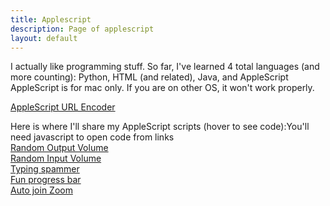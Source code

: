 ```yaml
---
title: Applescript
description: Page of applescript
layout: default
---
```

<style>
    a+pre{display:none;}
    a:hover+pre,pre:hover{display:block;}
    pre{margin-bottom:-18px;margin-top:3px;}
</style>
I actually like programming stuff. So far, I've learned 4 total languages (and more counting): Python, HTML (and related), Java, and AppleScript<br>
AppleScript is for mac only. If you are on other OS, it won't work properly.

[AppleScript URL Encoder](applescript-gen.html)

Here is where I'll share my AppleScript scripts (hover to see code):<noscript>You'll need javascript to open code from links</noscript><br>
<a href="#random-output-volume" onclick="openAppleScript();">Random Output Volume</a><br>
<a href="#random-input-volume" onclick="openAppleScript();">Random Input Volume</a><br>
<a href="#typing-spammer" onclick="openAppleScript();">Typing spammer</a><br>
<a href="#fun-progress-bar" onclick="openAppleScript();">Fun progress bar</a><br>
<a href="#auto-join-zoom" onclick="openAppleScript();">Auto join Zoom</a>

<script>
    function openAppleScript() {
        switch (location.hash) {
            case "#random-output-volume":
                window.open("applescript://com.apple.scripteditor?action=new&script=set+originalv+to+output+volume+of+%28get+volume+settings%29%0D%0Aset+repeatz+to+the+text+returned+of+%28display+dialog+%22How+many+times+do+you+want+to+set+the+volume+randomly%3F%22+default+answer+%22100%22%29%0D%0Arepeat+repeatz+times%0D%0A%09%28set+volume+output+volume+random+number+from+0+to+100%29%0D%0Aend+repeat%0D%0Aset+volume+output+volume+originalv", name="_parent");
                break;
            case "#random-input-volume":
                window.open("applescript://com.apple.scripteditor?action=new&script=set%20originalv%20to%20input%20volume%20of%20(get%20volume%20settings)%0Arepeat%0A%20%20%20%20try%0A%20%20%20%20%20%20%20%20set%20volume%20input%20volume%20(random%20number%20from%200%20to%20100)%0A%20%20%20%20%20%20%20%20delay%20(random%20number%20from%200.0%20to%200.5)%0A%20%20%20%20on%20error%0A%20%20%20%20%20%20%20%20set%20volume%20input%20volume%20originalv%0A%20%20%20%20%20%20%20%20return%20originalv%0A%20%20%20%20end%20try%0Aend%20repeat", name="_parent");
                break;
            case "#typing-spammer":
                window.open("applescript://com.apple.scripteditor?action=new&script=set+spamText+to+the+text+returned+of+%28display+dialog+%22What+to+spam%3F%22+default+answer+%22%22%29%0D%0Aset+repeatTimes+to+the+text+returned+of+%28display+dialog+%22Times+to+spam%22+default+answer+%2250%22%29%0D%0Adelay+5%0D%0Atell+application+%22System+Events%22%0D%0A%09repeat+repeatTimes+times%0D%0A%09%09keystroke+spamText%0D%0A%09%09key+code+36%0D%0A%09end+repeat%0D%0Aend+tell", name="_parent");
                break;
            case "#fun-progress-bar":
                window.open("applescript://com.applescriptedior?action=new&script='%23+Save+as+APP+for+extra+enjoyment%0D%28*%0APTS+means+progress+total+steps%0APD+means+progress+descrition+%0APAD+means+progress+additional+description%0APCS+means+progress+completed+steps%0APInfo+means+progress+info+%28additional+description%29%0A*%29%0Dglobal+PTS%2C+PD%2C+PAD%2C+PCS%2C+numberz%2C+PInfo%0D%0Don+varChecks%28%29%0D%09set+PTS+to+progress+total+steps%0D%09set+PD+to+progress+description%0D%09set+PAD+to+progress+additional+description%0D%09set+PCS+to+progress+completed+steps%0Dend+varChecks%0D%0Don+setPTS%28contentz%29%0D%09set+progress+total+steps+to+contentz%0Dend+setPTS%0D%0Don+setPD%28contentz%29%0D%09set+progress+description+to+contentz%0Dend+setPD%0D%0Don+setPAD%28contentz%29%0D%09set+progress+additional+description+to+contentz%0Dend+setPAD%0D%0Don+setPCS%28contentz%29%0D%09set+progress+completed+steps+to+contentz%0Dend+setPCS%0D%0Dset+numberz+to+%7B-1%2C+1%7D%0DsetPTS%281000%29%0DsetPD%28%22Fun+Progress+Bar%22%29%0DsetPCS%28progress+total+steps+%2F+2%29%0D%0Don+flowChecks%28%29%0D%09varChecks%28%29%0D%09if+PCS+is+less+than+0+then%0D%09%09set+PCS+to+setPCS%280%29%0D%09%09set+PAD+to+setPAD%28%22Interger+underflow%2C+please+wait%22%29%0D%09%09repeat+PTS+%2F+2+times%0D%09%09%09set+PCS+to+setPCS%28PCS+%2B+1%29%0D%09%09%09varChecks%28%29%0D%09%09%09delay+0.005%0D%09%09end+repeat%0D%09%09%0D%09else+if+PCS+is+greater+than+PTS+-+1+then%0D%09%09set+PCS+to+setPCS%28PTS%29%0D%09%09set+PAD+to+setPAD%28%22Interger+overflow%2C+please+wait%22%29%0D%09%09repeat+PTS+%2F+2+times%0D%09%09%09set+PCS+to+setPCS%28PCS+-+1%29%0D%09%09%09varChecks%28%29%0D%09%09%09delay+0.005%0D%09%09end+repeat%0D%09end+if%0D%09numChecks%28%29%0D%09return%0Dend+flowChecks%0D%0Don+numChecks%28%29%0D%09varChecks%28%29%0D%09%23+Checks+the+number+and+adds+extra+text+to+it%0D%09if+PCS+is+500+then%0D%09%09set+PAD+to+setPAD%28PInfo+%26+%22%28Middle%29%22%29%0D%09%09%0D%09else+if+PCS+is+less+than+10+then%0D%09%09set+PAD+to+setPAD%28PInfo+%26+%22%28Extremely+Low%29%22%29%0D%09%09%0D%09else+if+PCS+is+greater+than+990+then%0D%09%09set+PAD+to+setPAD%28PInfo+%26+%22%28Extremely+High%29%22%29%0D%09%09%0D%09else+if+PCS+is+less+than+50+then%0D%09%09set+PAD+to+setPAD%28PInfo+%26+%22%28Very+Low%29%22%29%0D%09%09%0D%09else+if+PCS+is+greater+than+950+then%0D%09%09set+PAD+to+setPAD%28PInfo+%26+%22%28Very+High%29%22%29%0D%09%09%0D%09else+if+PCS+is+less+than+100+then%0D%09%09set+PAD+to+setPAD%28PInfo+%26+%22%28Low%29%22%29%0D%09%09%0D%09else+if+PCS+is+greater+than+900+then%0D%09%09set+PAD+to+setPAD%28PInfo+%26+%22%28High%29%22%29%0D%09%09%0D%09end+if%0D%09return%0Dend+numChecks%0D%0Don+repeating%28%29%0D%09try%0D%09%09repeat%0D%09%09%09varChecks%28%29%0D%09%09%09set+PInfo+to+PCS+%26+%22%2F%22+%26+PTS+%26+%22+steps+%22%0D%09%09%09set+PTS+to+setPCS%28PCS+%2B+%28some+item+of+numberz%29%29%0D%09%09%09set+PAD+to+setPAD%28PInfo%29%0D%09%09%09%0D%09%09%09flowChecks%28%29%0D%09%09%09delay+5.0E-5%0D%09%09end+repeat%0D%09on+error+the+errorMsg+number+the+errorNum%0D%09%09set+PD+to+setPD%28%22Interrupted+by+error%22%29%0D%09%09set+PAD+to+setPAD%28%22Error%3A+%22+%26+the+errorNum+%26+%22.+%22+%26+the+errorMsg%29%0D%09%09if+errorNum+is+-128+then%0D%09%09%09return%0D%09%09else%0D%09%09%09display+dialog+%22Error%3A+%22+%26+the+errorNum+%26+%22.+%22+%26+the+errorMsg+buttons+%7B%22OK%22%7D+default+button+1+giving+up+after+10%0D%09%09%09return%0D%09%09end+if%0D%09%09return%0D%09end+try%0Dend+repeating%0D%0Drepeating%28%29%0D%0Don+quit%0D%09setPTS%280%29%0D%09setPD%28%22%22%29%0D%09setPAD%28%22%22%29%0D%09setPCS%280%29%0D%09continue+quit%0Dend+quit%0D'", name="_parent");
                break;
            case "#auto-join-zoom":
                window.open("applescript://com.apple.scripteditor?action=new&script=%23%20It%20is%20recommended%20that%20you%20save%20this%20script%20as%20an%20application%2C%20so%20you%20don't%20have%20to%20open%20Script%20editor.%0A(*%20%0AIt%20all%20started%20when%20I%20wanted%20to%20join%20zoom%20faster%20than%20a%20human%20could%20do%20with%20no%20prompt%20like%20how%20I%20expected%20like%20this.%0AI%20first%20discovered%20zoom.us's%20URL%20scheme%20to%20join%20meeting%2C%20but%20when%20I%20found%20out%20it%20doesn't%20work%2C%20I%20started%20to%20make%20this%20program.%0AAfter%20this%20all%20of%20stuff%2C%20I%20finally%20have%20something%20that%20is%20constantly%20updated.%0AAfter%20this%20pandemic%20is%20over%2C%20development%20might%20slow%20down%20or%20become%20discontinued.%0A*)%0Aglobal%20meetingNames%2C%20meetingIDs%2C%20meetingPwds%2C%20wname%0A%23%20Compiling%20the%20app%20will%20reset%20all%20your%20saved%20meetings!%0Aproperty%20meetingNames%20%3A%20%7B%7D%0Aproperty%20meetingIDs%20%3A%20%7B%7D%0Aproperty%20meetingPwds%20%3A%20%7B%7D%0A%23%20Consistent%20setup%20example%3A%0A%23set%20%7BmeetingNames%2C%20meetingIDs%2C%20meetingPwds%7D%20to%20%7B%7B%22Example%20without%20password%22%2C%20%22Example%20with%20password%22%7D%2C%20%7B%22000000001%22%2C%20%22000000002%22%7D%2C%20%7Bmissing%20value%2C%20%22P4ssw0rd!%22%7D%7D%0A%0Aon%20joinMeeting(meetingID%2C%20meetingPwd)%0A%09tell%20application%20%22System%20Events%22%0A%09%09activate%20application%20%22zoom.us%22%0A%09%09if%20wname%20is%20%22Login%22%20then%20%23%20both%20login%20and%202%20buttons%20screen%0A%09%09%09try%0A%09%09%09%09my%20doWithTimeout(%22click%20UI%20element%202%20of%20group%201%20of%20window%20%5C%22Login%5C%22%20of%20application%20process%20%5C%22zoom.us%5C%22%22%2C%2010)%0A%09%09%09on%20error%20errmsg%20number%20errnum%0A%09%09%09%09activate%20me%0A%09%09%09%09error%20%22Error%3A%20%22%20%26%20errnum%20%26%20%22.%20%22%20%26%20errmsg%20%26%20%22%5CnUnable%20to%20click%20specified%20button%22%0A%09%09%09end%20try%0A%09%09%09try%0A%09%09%09%09click%20text%20field%201%20of%20window%201%20of%20application%20process%20%22zoom.us%22%0A%09%09%09on%20error%0A%09%09%09%09my%20doWithTimeout(%22click%20UI%20element%202%20of%20group%201%20of%20window%20%5C%22Login%5C%22%20of%20application%20process%20%5C%22zoom.us%5C%22%22%2C%2010)%0A%09%09%09%09click%20text%20field%201%20of%20window%201%20of%20application%20process%20%22zoom.us%22%0A%09%09%09end%20try%0A%09%09else%20if%20wname%20is%20%22Zoom%22%20then%0A%09%09%09my%20doWithTimeout(%22click%20UI%20Element%2015%20of%20window%20%5C%22Zoom%5C%22%20of%20application%20process%20%5C%22zoom.us%5C%22%22%2C%2010)%0A%09%09%09click%20text%20field%201%20of%20window%201%20of%20application%20process%20%22zoom.us%22%0A%09%09else%20if%20wname%20contains%20%22Zoom%20Meeting%22%20or%20wname%20is%20%22Window%22%20then%0A%09%09%09activate%20me%0A%09%09%09display%20dialog%20%22It%20seems%20like%20you%20are%20already%20in%20a%20meeting%22%20buttons%20%7B%22OK%22%7D%20default%20button%201%0A%09%09%09return%20false%0A%09%09else%0A%09%09%09error%20%22Please%20only%20use%20while%20logged%20out%2C%20or%20logged%20into%20zoom.%20I%20do%20not%20understand%20the%20window%20name%2C%20%22%20%26%20wname%0A%09%09%09return%20false%0A%09%09end%20if%0A%09%09tell%20process%20%22zoom.us%22%20to%20keystroke%20meetingID%20%26%20return%0A%09%09if%20meetingPwd%20is%20not%20missing%20value%20then%20%23%20yeah%20it's%20all%20pretty%20much%20the%20same%0A%09%09%09try%0A%09%09%09%09my%20doWithTimeout(%22click%20text%20field%201%20of%20group%201%20of%20window%201%20of%20application%20process%20%5C%22zoom.us%5C%22%22%2C%2010)%0A%09%09%09on%20error%20errmsg%20number%20errnum%0A%09%09%09%09if%20errmsg%20is%20%22System%20Events%20got%20an%20error%3A%20Can’t%20get%20group%201%20of%20window%201%20of%20application%20process%20%5C%22zoom.us%5C%22.%20Invalid%20index.%22%20or%20errmsg%20is%20%22System%20Events%20got%20an%20error%3A%20Can’t%20get%20window%201%20of%20application%20process%20%5C%22zoom.us%5C%22.%20Invalid%20index.%22%20then%20error%20%22Cannot%20get%20password%20window%22%20number%20errnum%0A%09%09%09end%20try%0A%09%09%09tell%20process%20%22zoom.us%22%20to%20keystroke%20meetingPwd%20%26%20return%0A%09%09end%20if%0A%09end%20tell%0A%09return%20true%0Aend%20joinMeeting%0A%0Aon%20userPrompt()%0A%09lengthCheck()%0A%09getWinName()%0A%09set%20allowJoin%20to%20true%0A%09if%20wname%20contains%20%22Zoom%20Meeting%22%20or%20wname%20is%20%22Window%22%20or%20wname%20contains%20%22Breakout%20Room%22%20then%0A%09%09set%20allowJoin%20to%20false%0A%09%09activate%20me%0A%09%09display%20dialog%20%22You%20are%20already%20in%20a%20meeting%2C%20so%20joining%20meeting%20is%20disabled.%22%20buttons%20%7B%22OK%22%7D%20default%20button%201%0A%09else%20if%20wname%20is%20%22%22%20then%0A%09%09set%20allowJoin%20to%20false%0A%09%09activate%20me%0A%09%09display%20dialog%20%22I%20cannot%20figure%20which%20window%20it%20is%2C%20so%20I%20am%20unable%20to%20join%20for%20you.%22%20buttons%20%7B%22OK%22%7D%20default%20button%201%0A%09end%20if%0A%09set%20extras%20to%20%7B%22Add%20meeting...%22%2C%20%22Remove%20meeting...%22%2C%20%22Change%20meeting%20info...%22%2C%20%22Get%20Meeting%20ID%20and%20password...%22%2C%20%22I%20DON'T%20HAVE%20TIME%20TO%20ADD%2C%20JUST%20JOIN%22%7D%0A%09activate%20me%0A%09set%20choice%20to%20choose%20from%20list%20meetingNames%20%26%20extras%20default%20items%20item%201%20of%20(meetingNames%20%26%20extras)%0A%09if%20choice%20is%20false%20then%20return%20%23%20cancel%0A%09set%20choice%20to%20choice%20as%20text%0A%09if%20choice%20is%20%22Add%20meeting...%22%20then%0A%09%09addToList()%0A%09else%20if%20choice%20is%20%22Remove%20meeting...%22%20then%0A%09%09removeFromList()%0A%09else%20if%20choice%20is%20%22Change%20meeting%20info...%22%20then%0A%09%09changeInfo()%0A%09else%20if%20choice%20is%20%22Get%20Meeting%20ID%20and%20password...%22%20then%0A%09%09getIDPwd()%0A%09else%20if%20choice%20is%20%22I%20DON'T%20HAVE%20TIME%20TO%20ADD%2C%20JUST%20JOIN%22%20then%0A%09%09if%20allowJoin%20is%20true%20then%0A%09%09%09noTime()%0A%09%09else%0A%09%09%09display%20dialog%20%22You%20can't%20join%20meetings%20because%20you%20are%20already%20in%20a%20meeting%22%20buttons%20%7B%22OK%20FINE%22%7D%20default%20button%201%0A%09%09%09userPrompt()%0A%09%09end%20if%0A%09%09return%0A%09else%0A%09%09if%20allowJoin%20is%20false%20then%0A%09%09%09display%20dialog%20%22You%20are%20still%20in%20the%20meeting%22%20buttons%20%7B%22OK%22%7D%20default%20button%201%0A%09%09%09return%0A%09%09end%20if%0A%09%09repeat%20with%20a%20from%201%20to%20length%20of%20meetingNames%0A%09%09%09if%20choice%20is%20item%20a%20of%20meetingNames%20then%0A%09%09%09%09joinMeeting(item%20a%20of%20meetingIDs%2C%20item%20a%20of%20meetingPwds)%0A%09%09%09%09exit%20repeat%0A%09%09%09end%20if%0A%09%09end%20repeat%0A%09end%20if%0A%09repeat%20with%20a%20from%201%20to%20length%20of%20extras%0A%09%09if%20choice%20is%20item%20a%20of%20extras%20then%0A%09%09%09userPrompt()%0A%09%09%09return%0A%09%09end%20if%0A%09end%20repeat%0Aend%20userPrompt%0A%0Aon%20emergencyMode()%20%23%20incase%20something%20doesn't%20work%0A%09set%20extras%20to%20%7B%22Add%20meeting...%22%2C%20%22Remove%20meeting...%22%2C%20%22Change%20meeting%20info...%22%7D%0A%09activate%20me%0A%09set%20choice%20to%20choose%20from%20list%20meetingNames%20%26%20extras%20default%20items%20item%201%20of%20(meetingNames%20%26%20extras)%20with%20prompt%20%22What%20meeting%20info%20would%20you%20like%20to%20view%3F%22%0A%09if%20choice%20is%20false%20then%20%23%20cancel%0A%09%09return%0A%09end%20if%0A%09set%20choice%20to%20choice%20as%20text%0A%09if%20choice%20is%20%22Add%20meeting...%22%20then%0A%09%09addToList()%0A%09else%20if%20choice%20is%20%22Remove%20meeting...%22%20then%0A%09%09removeFromList()%0A%09else%20if%20choice%20is%20%22Change%20meeting%20info...%22%20then%0A%09%09changeInfo()%0A%09else%0A%09%09repeat%20with%20a%20from%201%20to%20length%20of%20meetingNames%0A%09%09%09if%20choice%20is%20item%20a%20of%20meetingNames%20then%0A%09%09%09%09showIDPwd(item%20a%20of%20meetingNames%2C%20item%20a%20of%20meetingPwds)%0A%09%09%09%09exit%20repeat%0A%09%09%09end%20if%0A%09%09end%20repeat%0A%09end%20if%0A%09repeat%20with%20a%20from%201%20to%20length%20of%20extras%0A%09%09if%20choice%20is%20item%20a%20of%20extras%20then%0A%09%09%09emergencyMode()%0A%09%09%09return%0A%09%09end%20if%0A%09end%20repeat%0Aend%20emergencyMode%0A%0Aon%20lengthCheck()%0A%09if%20(length%20of%20meetingNames)%20≠%20(length%20of%20meetingIDs)%20or%20(length%20of%20meetingNames)%20≠%20(length%20of%20meetingPwds)%20then%0A%09%09display%20dialog%20%22The%20lists%20are%20unequal%20in%20size%2C%20and%20all%20additional%20items%20will%20be%20removed.%5CnAmounts%3A%5CnMeeting%20Names%3A%20%22%20%26%20length%20of%20meetingNames%20%26%20%22%5CnMeeting%20IDs%3A%20%22%20%26%20length%20of%20meetingIDs%20%26%20%22%5CnMeeting%20passwords%3A%20%22%20%26%20length%20of%20meetingPwds%20buttons%20%7B%22OK%22%7D%20default%20button%201%0A%09%09set%20stuff%20to%20%7BmeetingNames%2C%20meetingIDs%2C%20meetingPwds%7D%0A%09%09set%20minimum%20to%200%0A%09%09repeat%20with%20a%20from%201%20to%20length%20of%20stuff%0A%09%09%09if%20minimum%20is%200%20or%20(length%20of%20item%20a%20of%20stuff)%20is%20less%20than%20minimum%20then%0A%09%09%09%09set%20minimum%20to%20(length%20of%20item%20a%20of%20stuff)%0A%09%09%09end%20if%0A%09%09end%20repeat%0A%09%09set%20%7BmeetingNames%2C%20meetingIDs%2C%20meetingPwds%7D%20to%20%7Bitems%201%20thru%20minimum%20of%20meetingNames%2C%20items%201%20thru%20minimum%20of%20meetingIDs%2C%20items%201%20thru%20minimum%20of%20meetingPwds%7D%0A%09end%20if%0Aend%20lengthCheck%0A%0Aon%20getWinName()%20%23%20yes%20getting%20the%20window%20has%20been%20a%20too%20hard%20process%0A%09launch%20application%20%22zoom.us%22%0A%09try%0A%09%09tell%20application%20%22System%20Events%22%0A%09%09%09tell%20process%20%22zoom.us%22%20to%20set%20wname%20to%20name%20of%20front%20window%0A%09%09end%20tell%0A%09on%20error%20errmsg%20number%20errnum%0A%09%09if%20errnum%20is%20600%20or%20errmsg%20is%20%22System%20Events%20got%20an%20error%3A%20Application%20isn’t%20running.%22%20then%20%23%20System%20Events%20has%20stopped%20working%0A%09%09%09do%20shell%20script%20%22pkill%20System%20Events%22%0A%09%09%09delay%203%0A%09%09%09tell%20application%20%22System%20Events%22%0A%09%09%09%09tell%20process%20%22zoom.us%22%20to%20set%20wname%20to%20name%20of%20front%20window%0A%09%09%09end%20tell%0A%09%09else%20if%20errnum%20is%20-1719%20and%20errmsg%20is%20not%20%22System%20Events%20got%20an%20error%3A%20Can’t%20get%20window%201%20of%20process%20%5C%22zoom.us%5C%22.%20Invalid%20index.%22%20then%0A%09%09%09activate%20me%0A%09%09%09display%20dialog%20%22Please%20enable%20accessibility%20access%20for%20me%20to%20join%20zoom%20for%20you%5CnError%3A%20%22%20%26%20errmsg%20%26%20%22%20%22%20%26%20errnum%0A%09%09%09tell%20application%20%22System%20Preferences%22%0A%09%09%09%09activate%20application%20%22System%20Preferences%22%0A%09%09%09%09reveal%20anchor%20%22Privacy%22%20of%20pane%20id%20%22com.apple.preference.security%22%0A%09%09%09%09authorize%20pane%20id%20%22com.apple.preference.security%22%0A%09%09%09end%20tell%0A%09%09%09set%20temp%20to%20getWinNameLoop((current%20date)%20%2B%2060)%0A%09%09%09if%20length%20of%20temp%20is%203%20and%20item%203%20of%20temp%20is%20true%20then%20error%20item%201%20of%20temp%20number%20item%202%20of%20temp%0A%09%09else%20if%20errmsg%20is%20%22System%20Events%20got%20an%20error%3A%20Can’t%20get%20window%201%20of%20process%20%5C%22zoom.us%5C%22.%20Invalid%20index.%22%20then%0A%09%09%09do%20shell%20script%20%22pkill%20zoom.us%22%0A%09%09%09launch%20application%20%22zoom.us%22%0A%09%09%09set%20temp%20to%20getWinNameLoop((current%20date)%20%2B%2030)%0A%09%09%09if%20length%20of%20temp%20is%203%20and%20item%203%20of%20temp%20is%20true%20then%20error%20item%201%20of%20temp%20number%20item%202%20of%20temp%0A%09%09else%0A%09%09%09display%20dialog%20%22Error%3A%20%22%20%26%20errnum%20%26%20%22.%20%22%20%26%20errmsg%20%26%20%22%5CnPress%20OK%20to%20continue%22%0A%09%09%09emergencyMode()%0A%09%09%09return%0A%09%09end%20if%0A%09end%20try%0A%09return%20wname%0Aend%20getWinName%0A%0Aon%20getWinNameLoop(timeOutTime)%0A%09repeat%0A%09%09try%0A%09%09%09tell%20application%20%22System%20Events%22%0A%09%09%09%09tell%20process%20%22zoom.us%22%20to%20set%20wname%20to%20name%20of%20front%20window%0A%09%09%09end%20tell%0A%09%09%09exit%20repeat%0A%09%09on%20error%20errmsg%20number%20errnum%0A%09%09%09if%20(current%20date)%20%3E%20timeOutTime%20then%20return%20%7Berrmsg%2C%20errnum%2C%20true%7D%0A%09%09end%20try%0A%09end%20repeat%0A%09return%20wname%0Aend%20getWinNameLoop%0A%0Aon%20getIDPwd()%0A%09if%20length%20of%20meetingNames%20is%200%20then%20error%20%22There's%20nothing%20to%20see...%22%20number%20-2573%0A%09set%20choice%20to%20(choose%20from%20list%20meetingNames%20default%20items%20item%201%20of%20meetingNames%20with%20prompt%20%22What%20meeting%20info%20would%20you%20like%20to%20view%3F%22)%20as%20text%0A%09repeat%20with%20a%20from%201%20to%20length%20of%20meetingNames%0A%09%09if%20choice%20is%20(item%20a%20of%20meetingNames%20as%20text)%20then%0A%09%09%09showIDPwd(item%20a%20of%20meetingNames%2C%20item%20a%20of%20meetingIDs%2C%20item%20a%20of%20meetingPwds)%0A%09%09%09exit%20repeat%0A%09%09end%20if%0A%09end%20repeat%0A%09return%20choice%0Aend%20getIDPwd%0A%0Aon%20showIDPwd(meetingName%2C%20meetingID%2C%20meetingPwd)%0A%09set%20tempText%20to%20(%22Meeting%20Name%3A%20%22%20%26%20meetingName%20%26%20%22%5CnMeeting%20ID%3A%20%22%20%26%20meetingID%20%26%20%22%5CnMeeting%20link%3A%20https%3A%2F%2Fzoom.us%2Fj%2F%22%20%26%20meetingID)%0A%09if%20meetingPwd%20is%20not%20missing%20value%20then%20set%20tempText%20to%20(tempText%20%26%20%22%3Fpwd%3D%22%20%26%20meetingPwd)%0A%09display%20dialog%20tempText%20buttons%20%7B%22OK%22%7D%20default%20button%201%0A%09return%0Aend%20showIDPwd%0A%0Aon%20addToList()%0A%09copy%20repeatUntilAnswered(%22What%20meeting%20name%20to%20use%3F%22)%20to%20the%20end%20of%20meetingNames%0A%09repeat%0A%09%09set%20mID%20to%20text%20returned%20of%20(display%20dialog%20%22What%20is%20the%20meeting%20ID%3F%22%20default%20answer%20%22%22)%0A%09%09if%20length%20of%20regexMatch(mID%2C%20%22%2F%5E%5C%5Cd%7B9%2C11%7D%24%2F%22)%20is%20less%20than%201%20then%0A%09%09%09display%20dialog%20%22Meeting%20IDs%20can%20only%20contain%20numbers%2C%20and%20must%20be%20between%209%20and%2011%20characters.%22%20with%20icon%20caution%0A%09%09else%0A%09%09%09exit%20repeat%0A%09%09end%20if%0A%09end%20repeat%0A%09copy%20mID%20to%20the%20end%20of%20meetingIDs%0A%09set%20mPwd%20to%20text%20returned%20of%20(display%20dialog%20%22What%20is%20the%20meeting%20password%3F%20(Required%20if%20set)%22%20default%20answer%20%22%22)%20as%20string%0A%09if%20mPwd%20is%20%22%22%20then%20set%20mPwd%20to%20missing%20value%0A%09copy%20mPwd%20to%20the%20end%20of%20meetingPwds%0A%09return%0Aend%20addToList%0A%0Aon%20changeInfo()%0A%09if%20length%20of%20meetingNames%20is%200%20then%20error%20%22There's%20nothing%20to%20see...%22%20number%20-2573%0A%09set%20rename%20to%20choose%20from%20list%20meetingNames%20with%20prompt%20%22Which%20meeting%20would%20you%20like%20to%20change%3F%22%20default%20items%20item%201%20of%20meetingNames%0A%09if%20rename%20is%20false%20then%20return%0A%09set%20changeChoice%20to%20choose%20from%20list%20%7B%22Name%22%2C%20%22Meeting%20ID%22%2C%20%22Meeting%20Password%22%7D%20with%20prompt%20%22Which%20info%20do%20you%20want%20to%20change%3F%22%20default%20items%20%7B%22Name%22%7D%0A%09if%20changeChoice%20is%20false%20then%20return%0A%09set%20rename%20to%20rename%20as%20text%0A%09repeat%20with%20a%20from%201%20to%20length%20of%20meetingNames%0A%09%09if%20(item%20a%20of%20meetingNames%20as%20text)%20is%20rename%20then%0A%09%09%09set%20changeChoice%20to%20changeChoice%20as%20text%0A%09%09%09set%20mn%20to%20item%20a%20of%20meetingNames%0A%09%09%09if%20changeChoice%20is%20%22Name%22%20then%0A%09%09%09%09set%20item%20a%20of%20meetingNames%20to%20text%20returned%20of%20(display%20dialog%20%22What%20would%20you%20like%20to%20rename%20%22%20%26%20mn%20%26%20%22%20to%3F%22%20default%20answer%20(mn))%0A%09%09%09%09exit%20repeat%0A%09%09%09else%20if%20changeChoice%20is%20%22Meeting%20ID%22%20then%0A%09%09%09%09repeat%0A%09%09%09%09%09set%20temp%20to%20text%20returned%20of%20(display%20dialog%20%22What%20meeting%20ID%20would%20you%20like%20to%20change%20to%20on%20%22%20%26%20mn%20%26%20%22%3F%22%20default%20answer%20(item%20a%20of%20meetingIDs))%0A%09%09%09%09%09if%20length%20of%20regexMatch(temp%2C%20%22%2F%5E%5C%5Cd%7B9%2C11%7D%24%2F%22)%20is%20less%20than%201%20then%0A%09%09%09%09%09%09display%20dialog%20%22Meeting%20IDs%20can%20only%20contain%20numbers%2C%20and%20must%20be%20between%209%20and%2011%20cahracters.%22%20with%20icon%20caution%0A%09%09%09%09%09else%0A%09%09%09%09%09%09exit%20repeat%0A%09%09%09%09%09end%20if%0A%09%09%09%09end%20repeat%0A%09%09%09%09set%20item%20a%20of%20meetingIDs%20to%20temp%0A%09%09%09else%20if%20changeChoice%20is%20%22Meeting%20Password%22%20then%0A%09%09%09%09set%20temp%20to%20text%20returned%20of%20(display%20dialog%20%22What%20meeting%20password%20would%20you%20like%20to%20change%20to%20on%20%22%20%26%20mn%20%26%20%22%3F%22%20default%20answer%20%22%22)%0A%09%09%09%09if%20temp%20is%20%22%22%20then%20set%20temp%20to%20missing%20value%0A%09%09%09%09set%20item%20a%20of%20meetingPwds%20to%20temp%0A%09%09%09end%20if%0A%09%09%09exit%20repeat%0A%09%09end%20if%0A%09end%20repeat%0A%09return%0Aend%20changeInfo%0A%0Aon%20removeFromList()%0A%09if%20length%20of%20meetingNames%20is%200%20then%20error%20%22There's%20nothing%20to%20see...%22%20number%20-2573%0A%09set%20%7BtoRemove%2C%20cleanList%2C%20cleanList2%2C%20cleanList3%7D%20to%20%7B(choose%20from%20list%20meetingNames%20with%20prompt%20%22Remove%20meeting%20from%20list%3A%22%20default%20items%20item%201%20of%20meetingNames)%20as%20text%2C%20%7B%7D%2C%20%7B%7D%2C%20%7B%7D%7D%0A%09repeat%20with%20a%20from%201%20to%20length%20of%20meetingNames%0A%09%09if%20(item%20a%20of%20meetingNames%20as%20text)%20is%20not%20toRemove%20then%0A%09%09%09set%20%7BcleanList%2C%20cleanList2%2C%20cleanList3%7D%20to%20%7BcleanList%20%26%20(item%20a%20of%20meetingNames)%2C%20cleanList2%20%26%20(item%20a%20of%20meetingIDs)%2C%20cleanList3%20%26%20(item%20a%20of%20meetingPwds)%7D%0A%09%09end%20if%0A%09end%20repeat%0A%09set%20%7BmeetingNames%2C%20meetingIDs%2C%20meetingPwds%7D%20to%20%7BcleanList%2C%20cleanList2%2C%20cleanList3%7D%0A%09return%20%7BcleanList%2C%20cleanList2%2C%20cleanList3%7D%0Aend%20removeFromList%0A%0Aon%20versionCheck()%0A%09set%20%7BappVersion%2C%20supportedVersions%2C%20supported%2C%20maxTime%7D%20to%20%7Bversion%20of%20application%20%22zoom.us%22%2C%20%7B%225.2.1%22%7D%2C%20false%2C%20(current%20date)%20%2B%2010%7D%0A%09repeat%20with%20a%20from%201%20to%20length%20of%20supportedVersions%0A%09%09try%0A%09%09%09if%20appVersion%20contains%20(item%20a%20of%20supportedVersions%20as%20text)%20then%0A%09%09%09%09set%20supported%20to%20true%0A%09%09%09%09exit%20repeat%0A%09%09%09end%20if%0A%09%09on%20error%20errmsg%20number%20errnum%0A%09%09%09if%20((current%20date)%20%3E%20maxTime)%20then%20error%20errmsg%20number%20errnum%0A%09%09end%20try%0A%09end%20repeat%0A%09if%20supported%20is%20false%20then%20display%20dialog%20%22Zoom.us%20version%20unsupported!%20You%20may%20need%20to%20do%20it%20manually%22%0A%09userPrompt()%0A%09return%0Aend%20versionCheck%0A%0Aon%20repeatUntilAnswered(prompt)%0A%09repeat%0A%09%09set%20temp%20to%20text%20returned%20of%20(display%20dialog%20prompt%20default%20answer%20%22%22)%0A%09%09if%20temp%20is%20not%20%22%22%20then%20exit%20repeat%0A%09end%20repeat%0A%09return%20temp%0Aend%20repeatUntilAnswered%0A%0Aon%20doWithTimeout(uiScript%2C%20timeoutSeconds)%0A%09set%20endDate%20to%20(current%20date)%20%2B%20timeoutSeconds%0A%09repeat%0A%09%09try%0A%09%09%09run%20script%20%22tell%20application%20%5C%22System%20Events%5C%22%5Cn%22%20%26%20uiScript%20%26%20%22%5Cnend%20tell%22%0A%09%09%09exit%20repeat%0A%09%09on%20error%20errorMessage%20number%20errnum%0A%09%09%09if%20((current%20date)%20%3E%20endDate)%20then%20error%20errorMessage%20number%20errnum%0A%09%09end%20try%0A%09end%20repeat%0Aend%20doWithTimeout%0A%0Aon%20noTime()%0A%09repeat%0A%09%09set%20ids%20to%20text%20returned%20of%20(display%20dialog%20%22Meeting%20ID%22%20default%20answer%20%22%22)%0A%09%09if%20length%20of%20regexMatch(ids%2C%20%22%2F%5E%5C%5Cd%7B9%2C11%7D%24%2F%22)%20is%20less%20than%201%20then%0A%09%09%09display%20dialog%20%22Invalid.%20Meeting%20IDs%20must%20be%20between%209%20to%2011%20characters%20long.%22%20with%20icon%20caution%0A%09%09else%0A%09%09%09exit%20repeat%0A%09%09end%20if%0A%09end%20repeat%0A%09set%20pwd%20to%20text%20returned%20of%20(display%20dialog%20%22Meeting%20password%20(Required%20if%20set)%22%20default%20answer%20%22%22)%0A%09if%20pwd%20is%20%22%22%20then%20set%20pwd%20to%20missing%20value%0A%09joinMeeting(ids%2C%20pwd)%0A%09return%0Aend%20noTime%0A%0Aon%20regexMatch(_subject%2C%20_regex)%0A%09set%20_js%20to%20%22(new%20String(%60%22%20%26%20_subject%20%26%20%22%60)).match(%22%20%26%20_regex%20%26%20%22)%22%0A%09set%20_result%20to%20run%20script%20_js%20in%20%22JavaScript%22%0A%09if%20_result%20is%20null%20or%20_result%20is%20missing%20value%20then%20return%20%7B%7D%0A%09return%20_result%0Aend%20regexMatch%0A%0AversionCheck()", name="_parent");
                break;
        }
    }
    window.addEventListener('hashchange', openAppleScript, false);
    openAppleScript();
</script>